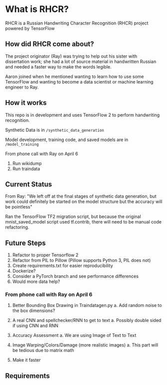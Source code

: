 # What is RHCR?

RHCR is a Russian Handwriting Character Recognition (RHCR) project powered by TensorFlow

## How did RHCR come about?

The project originator (Ray) was trying to help out his sister with dissertation work; she had a lot of source material in handwritten Russian and needed a faster way to make the words legible. 

Aaron joined when he mentioned wanting to learn how to use some TensorFlow and wanting to become a data scientist or machine learning engineer to Ray.

## How it works

This repo is in development and uses TensorFlow 2 to perform handwriting recognition.

Synthetic Data is in ```/synthetic_data_generation```

Model development, training code, and saved models are in ```/model_training```

From phone call with Ray on April 6
1. Run wikidump
2. Run traindata 

## Current Status
From Ray:
"We left off at the final stages of synthetic data generation, but work could definitely be started on the model structure but the accuracy will be pointless"

Ran the TensorFlow TF2 migration script, but because the original mnist_saved_model script used tf.contrib, there will need to be manual code refactoring.

## Future Steps
1. Refactor to proper Tensorflow 2
2. Refactor from PIL to Pillow (Pillow supports Python 3, PIL does not)
3. Create requirements.txt for easier reproducibility
4. Dockerize?
5. Consider a PyTorch branch and see performance differences
6. Would more data help?

### From phone call with Ray on April 6
1. Better Bounding Box Drawing in Traindatagen.py
    a. Add random noise to the box dimensions?

2. A real CNN and spellchecker/RNN to get to text
    a. Possibly double sided if using CNN and RNN

3. Accuracy Assessment
    a. We are using Image of Text to Text

4. Image Warping/Colors/Damage (more realistic images)
    a. This part will be tedious due to matrix math

5. Make it faster

## Requirements

